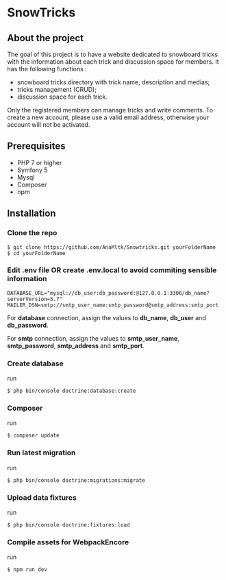 # SnowTricks


## About the project

The goal of this project is to have a website dedicated to snowboard tricks with the information about each trick and discussion space for members.
It has the following functions : 

- snowboard tricks directory with trick name, description and medias;
- tricks management (CRUD);
- discussion space for each trick.

Only the registered members can manage tricks and write comments. 
To create a new account, please use a valid email address, otherwise your account will not be activated. 

## Prerequisites

 -  PHP 7 or higher
 -  Symfony 5
 -  Mysql
 -  Composer
 -  npm

## Installation

### Clone the repo

```
$ git clone https://github.com/AnaMltk/Snowtricks.git yourFolderName
$ cd yourFolderName
```

### Edit .env file OR create .env.local to avoid commiting sensible information 
``` 
DATABASE_URL="mysql://db_user:db_password:@127.0.0.1:3306/db_name?serverVersion=5.7"
MAILER_DSN=smtp://smtp_user_name:smtp_password@smtp_address:smtp_port
```
For **database** connection, assign the values to **db_name**, **db_user** and **db_password**.

For **smtp** connection, assign the values to **smtp_user_name**, **smtp_password**, **smtp_address** and **smtp_port**.
### Create database
run
```
$ php bin/console doctrine:database:create
```
### Composer
run
```
$ composer update
```
### Run latest migration
run
```
$ php bin/console doctrine:migrations:migrate

```
### Upload data fixtures
run
```
$ php bin/console doctrine:fixtures:load

```
### Compile assets for WebpackEncore
run
```
$ npm run dev

```

